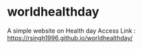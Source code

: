 # worldhealthday
A simple website on Health day
Access Link : https://rsingh1996.github.io/worldhealthday/
